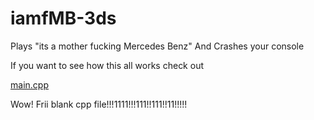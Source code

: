 # iamfMB-3ds
Plays "its a mother fucking Mercedes Benz" And Crashes your console


If you want to see how this all works check out 

[main.cpp](src/main.cpp)

Wow! Frii blank cpp file!!!1111!!!111!!111!!11!!!!!
